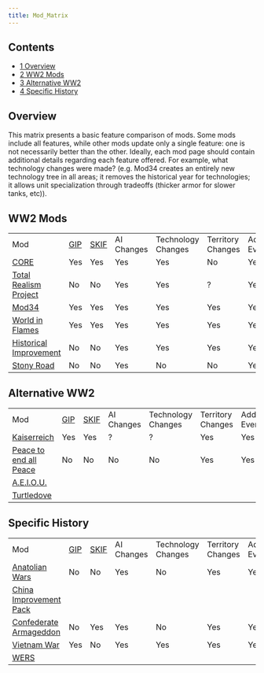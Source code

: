 ```yaml
---
title: Mod_Matrix
---
```

## Contents

-   [ 1 Overview ](#Overview)
-   [ 2 WW2 Mods ](#WW2_Mods)
-   [ 3 Alternative WW2 ](#Alternative_WW2)
-   [ 4 Specific History ](#Specific_History)

##  Overview 

This matrix presents a basic feature comparison of mods. Some mods
include all features, while other mods update only a single feature: one
is not necessarily better than the other. Ideally, each mod page should
contain additional details regarding each feature offered. For example,
what technology changes were made? (e.g. Mod34 creates an entirely new
technology tree in all areas; it removes the historical year for
technologies; it allows unit specialization through tradeoffs (thicker
armor for slower tanks, etc)).

##  WW2 Mods 

|                                                                                 |                        |                           |            |                    |                   |              |           |                |
|---------------------------------------------------------------------------------|------------------------|---------------------------|------------|--------------------|-------------------|--------------|-----------|----------------|
| Mod                                                                             | [GIP](/wiki/GIP "GIP") | [SKIF](/wiki/SKIF "SKIF") | AI Changes | Technology Changes | Territory Changes | Added Events | New Units | Game Mechanics |
| [CORE](/wiki/CORE "CORE")                                                       | Yes                    | Yes                       | Yes        | Yes                | No                | Yes          | Yes       | No             |
| [Total Realism Project](/wiki/TRP "TRP")                                        | No                     | No                        | Yes        | Yes                | ?                 | Yes          | ?         | ?              |
| [Mod34](/wiki/Mod34 "Mod34")                                                    | Yes                    | Yes                       | Yes        | Yes                | Yes               | Yes          | Yes       | No             |
| [World in Flames](/wiki/WIF "WIF")                                              | Yes                    | Yes                       | Yes        | Yes                | Yes               | Yes          | Yes       | Yes            |
| [Historical Improvement](/wiki/Historical_Improvement "Historical Improvement") | No                     | No                        | Yes        | Yes                | Yes               | Yes          | Yes       | No             |
| [Stony Road](/wiki/Stony_Road "Stony Road")                                     | No                     | No                        | Yes        | No                 | No                | Yes          | Yes       | Yes            |

##  Alternative WW2 

|                                                                                 |                        |                           |            |                    |                   |              |           |                |
|---------------------------------------------------------------------------------|------------------------|---------------------------|------------|--------------------|-------------------|--------------|-----------|----------------|
| Mod                                                                             | [GIP](/wiki/GIP "GIP") | [SKIF](/wiki/SKIF "SKIF") | AI Changes | Technology Changes | Territory Changes | Added Events | New Units | Game Mechanics |
| [Kaiserreich](/wiki/Kaiserreich "Kaiserreich")                                  | Yes                    | Yes                       | ?          | ?                  | Yes               | Yes          | ?         | ?              |
| [Peace to end all Peace](/wiki/Peace_to_end_all_Peace "Peace to end all Peace") | No                     | No                        | No         | No                 | Yes               | Yes          | No        | No             |
| [A.E.I.O.U.](/wiki/A.E.I.O.U. "A.E.I.O.U.")                                     |                        |                           |            |                    |                   |              |           |                |
| [Turtledove](/wiki/Turtledove "Turtledove")                                     |                        |                           |            |                    |                   |              |           |                |

##  Specific History 

|                                                                                 |                        |                           |            |                    |                   |              |           |                |
|---------------------------------------------------------------------------------|------------------------|---------------------------|------------|--------------------|-------------------|--------------|-----------|----------------|
| Mod                                                                             | [GIP](/wiki/GIP "GIP") | [SKIF](/wiki/SKIF "SKIF") | AI Changes | Technology Changes | Territory Changes | Added Events | New Units | Game Mechanics |
| [Anatolian Wars](/wiki/Anatolian_Wars "Anatolian Wars")                         | No                     | No                        | Yes        | No                 | Yes               | Yes          | No        | No             |
| [China Improvement Pack](/wiki/China_Improvement_Pack "China Improvement Pack") |                        |                           |            |                    |                   |              |           |                |
| [Confederate Armageddon](/wiki/Confederate_Armageddon "Confederate Armageddon") | No                     | Yes                       | Yes        | No                 | Yes               | Yes          | No        | No             |
| [Vietnam War](/wiki/Vietnam_War "Vietnam War")                                  | Yes                    | No                        | Yes        | Yes                | Yes               | Yes          | Yes       | No             |
| [WERS](/wiki/WERS "WERS")                                                       |                        |                           |            |                    |                   |              |           |                |

